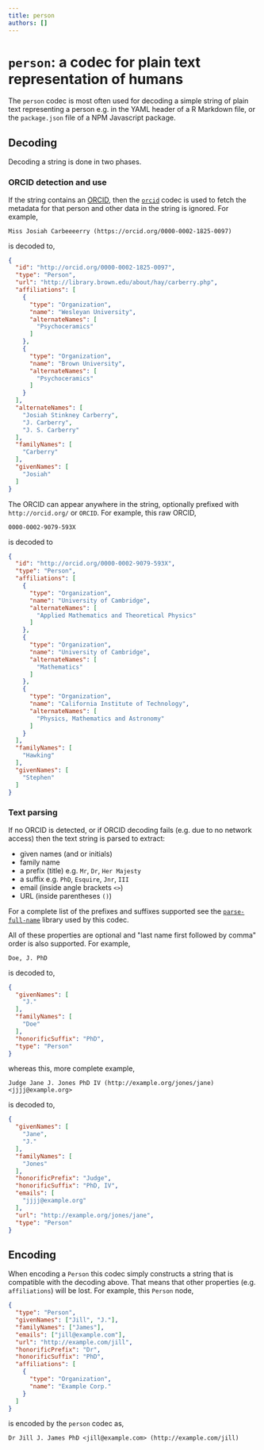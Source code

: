 ```yaml
---
title: person
authors: []
---
```


# `person`: a codec for plain text representation of humans

The `person` codec is most often used for decoding a simple string of plain text representing a person e.g. in the YAML header of a R Markdown file, or the `package.json` file of a NPM Javascript package.

## Decoding

Decoding a string is done in two phases.

### ORCID detection and use

If the string contains an [ORCID](https://orcid.org), then the [`orcid`](../orcid) codec is used to fetch the metadata for that person and other data in the string is ignored. For example,

```person import=josiah
Miss Josiah Carbeeeerry (https://orcid.org/0000-0002-1825-0097)
```

is decoded to,

```json export=josiah
{
  "id": "http://orcid.org/0000-0002-1825-0097",
  "type": "Person",
  "url": "http://library.brown.edu/about/hay/carberry.php",
  "affiliations": [
    {
      "type": "Organization",
      "name": "Wesleyan University",
      "alternateNames": [
        "Psychoceramics"
      ]
    },
    {
      "type": "Organization",
      "name": "Brown University",
      "alternateNames": [
        "Psychoceramics"
      ]
    }
  ],
  "alternateNames": [
    "Josiah Stinkney Carberry",
    "J. Carberry",
    "J. S. Carberry"
  ],
  "familyNames": [
    "Carberry"
  ],
  "givenNames": [
    "Josiah"
  ]
}
```

The ORCID can appear anywhere in the string, optionally prefixed with `http://orcid.org/` or `ORCID`. For example, this raw ORCID,

```person import=stephen
0000-0002-9079-593X
```

is decoded to

```json export=stephen
{
  "id": "http://orcid.org/0000-0002-9079-593X",
  "type": "Person",
  "affiliations": [
    {
      "type": "Organization",
      "name": "University of Cambridge",
      "alternateNames": [
        "Applied Mathematics and Theoretical Physics"
      ]
    },
    {
      "type": "Organization",
      "name": "University of Cambridge",
      "alternateNames": [
        "Mathematics"
      ]
    },
    {
      "type": "Organization",
      "name": "California Institute of Technology",
      "alternateNames": [
        "Physics, Mathematics and Astronomy"
      ]
    }
  ],
  "familyNames": [
    "Hawking"
  ],
  "givenNames": [
    "Stephen"
  ]
}
```

### Text parsing

If no ORCID is detected, or if ORCID decoding fails (e.g. due to no network access) then the text string is parsed to extract:

-   given names (and or initials)
-   family name
-   a prefix (title) e.g. `Mr`, `Dr`, `Her Majesty`
-   a suffix e.g. `PhD`, `Esquire`, `Jnr`, `III`
-   email (inside angle brackets `<>`)
-   URL (inside parentheses `()`)

For a complete list of the prefixes and suffixes supported see the [`parse-full-name`](https://github.com/dschnelldavis/parse-full-name/blob/master/index.js#L108) library used by this codec.

All of these properties are optional and "last name first followed by comma" order is also supported. For example,

```person import=john
Doe, J. PhD
```

is decoded to,

```json export=john
{
  "givenNames": [
    "J."
  ],
  "familyNames": [
    "Doe"
  ],
  "honorificSuffix": "PhD",
  "type": "Person"
}
```

whereas this, more complete example,

```person import=jane
Judge Jane J. Jones PhD IV (http://example.org/jones/jane) <jjjj@example.org>
```

is decoded to,

```json export=jane
{
  "givenNames": [
    "Jane",
    "J."
  ],
  "familyNames": [
    "Jones"
  ],
  "honorificPrefix": "Judge",
  "honorificSuffix": "PhD, IV",
  "emails": [
    "jjjj@example.org"
  ],
  "url": "http://example.org/jones/jane",
  "type": "Person"
}
```

## Encoding

When encoding a `Person` this codec simply constructs a string that is compatible with the decoding above. That means that other properties (e.g. `affiliations`) will be lost. For example, this `Person` node,

```json import=jill
{
  "type": "Person",
  "givenNames": ["Jill", "J."],
  "familyNames": ["James"],
  "emails": ["jill@example.com"],
  "url": "http://example.com/jill",
  "honorificPrefix": "Dr",
  "honorificSuffix": "PhD",
  "affiliations": [
    {
      "type": "Organization",
      "name": "Example Corp."
    }
  ]
}
```

is encoded by the `person` codec as,

```person export=jill
Dr Jill J. James PhD <jill@example.com> (http://example.com/jill)
```
